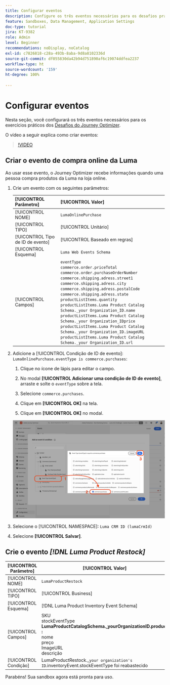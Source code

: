 ```yaml
---
title: Configurar eventos
description: Configure os três eventos necessários para os desafios práticos do Journey Optimizer
feature: Sandboxes, Data Management, Application Settings
doc-type: tutorial
jira: KT-9382
role: Admin
level: Beginner
recommendations: noDisplay, noCatalog
exl-id: c7826818-c28a-493b-8aba-9d8a8102336d
source-git-commit: df055830da42b94d751890af6c19074ddfea2237
workflow-type: ht
source-wordcount: '159'
ht-degree: 100%

---
```


# Configurar eventos

Nesta seção, você configurará os três eventos necessários para os exercícios práticos dos [Desafios do Journey Optimizer](/help/challenges/introduction-and-prerequisites.md).

O vídeo a seguir explica como criar eventos:

>[!VIDEO](https://video.tv.adobe.com/v/336253?quality=12&learn=on)

## Criar o evento de compra online da Luma

Ao usar esse evento, o Journey Optimizer recebe informações quando uma pessoa compra produtos da Luma na loja online.

1. Crie um evento com os seguintes parâmetros:

   | [!UICONTROL Parâmetro] | [!UICONTROL Valor] |
   |-------------|-----------|
   | [!UICONTROL NOME] | `LumaOnlinePurchase` |
   | [!UICONTROL TIPO] | [!UICONTROL Unitário] |
   | [!UICONTROL Tipo de ID de evento] | [!UICONTROL Baseado em regras] |
   | [!UICONTROL Esquema] | `Luma Web Events Schema` |
   | [!UICONTROL Campos] | `eventType` <br>`commerce.order.priceTotal`<br>`commerce.order.purchaseOrderNumber`<br>`commerce.shipping.adress.street1`<br>`commerce.shipping.adress.city`<br>`commerce.shipping.adress.postalCode`<br>`commerce.shipping.adress.state`<br>`productListItems.quantity`<br>`productListItems.Luma Product Catalog Schema._your Organization_ID.name`<br>`productListItems.Luma Product Catalog Schema._your Organization_IDprice`<br>`productListItems.Luma Product Catalog Schema._your Organization_ID.imageURL`<br>`productListItems.Luma Product Catalog Schema._your Organization_ID.url` |

1. Adicione a [!UICONTROL Condição de ID de evento]: `LumaOnlinePurchase.eventType is commerce.purchases`:

   1. Clique no ícone de lápis para editar o campo.

   1. No modal **[!UICONTROL Adicionar uma condição de ID de evento]**, arraste e solte o `eventType` sobre a tela.
   1. Selecione `commerce.purchases`.
   1. Clique em **[!UICONTROL OK]** na tela.
   1. Clique em **[!UICONTROL OK]** no modal.

   ![Adicionar condição de evento](/help/tutorial-configure-a-training-sandbox/assets/Event-lumaOnlinePurchase-condition-1.png)

1. Selecione o [!UICONTROL NAMESPACE]: `Luma CRM ID (lumaCrmId)`

1. Selecione **[!UICONTROL Salvar]**.

## Crie o evento *[!DNL Luma Product Restock]*

| [!UICONTROL Parâmetro] | [!UICONTROL Valor] |
|-------------|-----------|
| [!UICONTROL NOME] | `LumaProductRestock` |
| [!UICONTROL TIPO] | [!UICONTROL Business] |
| [!UICONTROL Esquema] | [!DNL Luma Product Inventory Event Schema] |
| [!UICONTROL Campos] | SKU <br> stockEventType<br><b>LumaProductCatalogSchema._yourOrganizationID.product :</b> <br>nome<br>preço<br> ImageURL<br>descrição |
| [!UICONTROL Condição] | LumaProductRestock._`your organization's ID`.inventoryEvent.stockEventType foi reabastecido |

Parabéns! Sua sandbox agora está pronta para uso.
